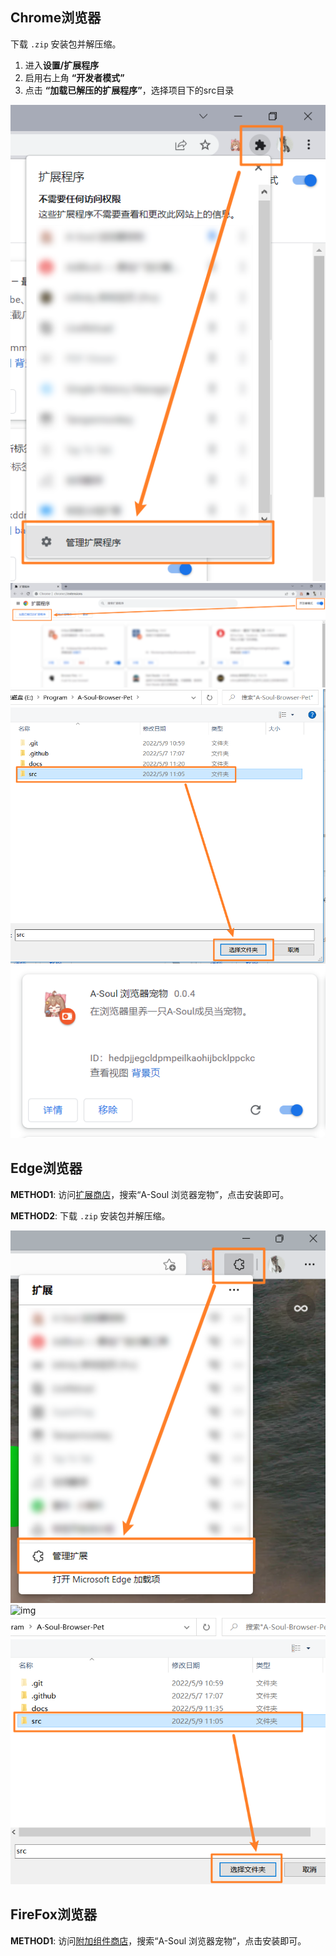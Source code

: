 ## Chrome浏览器

下载 `.zip` 安装包并解压缩。

1. 进入**设置/扩展程序**
2. 启用右上角 **“开发者模式”**
3. 点击 **“加载已解压的扩展程序”**，选择项目下的src目录

![img](./images_INSTALLATION/install_chrome_1.png)
![img](./images_INSTALLATION/install_chrome_2.png)
![img](./images_INSTALLATION/install_chrome_3.png)
![img](./images_INSTALLATION/install_chrome_4.png)

## Edge浏览器

**METHOD1**: 访问[扩展商店](https://microsoftedge.microsoft.com/addons)，搜索“A-Soul 浏览器宠物”，点击安装即可。

**METHOD2**: 下载 `.zip` 安装包并解压缩。

![img](./images_INSTALLATION/install_edge_1.png)
![img](./images_INSTALLATION/install_edge_2.png)
![img](./images_INSTALLATION/install_edge_3.png)

## FireFox浏览器

**METHOD1**: 访问[附加组件商店](https://addons.mozilla.org)，搜索“A-Soul 浏览器宠物”，点击安装即可。